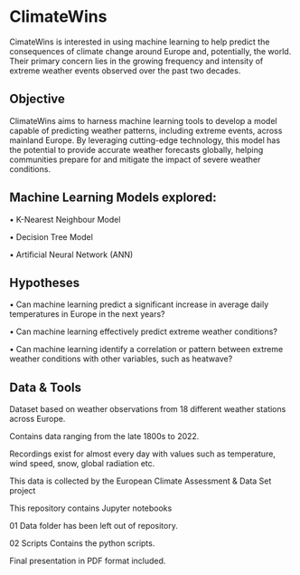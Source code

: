 # ClimateWins
CimateWins is interested in using machine learning to help predict the consequences of climate change around Europe and, potentially, the world. Their primary concern lies in the growing frequency and intensity of extreme weather events observed over the past two decades.

## Objective
ClimateWins aims to harness machine learning tools to develop a model capable of predicting weather patterns, including extreme events, across mainland Europe. By leveraging cutting-edge technology, this model has the potential to provide accurate weather forecasts globally, helping communities prepare for and mitigate the impact of severe weather conditions.

## Machine Learning Models explored:

• K-Nearest Neighbour Model

• Decision Tree Model

• Artificial Neural Network (ANN)

## Hypotheses
• Can machine learning predict a significant increase in average daily temperatures in Europe in the next years?

• Can machine learning effectively predict extreme weather conditions?

• Can machine learning identify a correlation or pattern between extreme weather conditions with other variables, such as heatwave?

## Data & Tools
Dataset based on weather observations from 18 different weather stations across Europe.

Contains data ranging from the late 1800s to 2022.

Recordings exist for almost every day with values such as temperature, wind speed, snow, global radiation etc.

This data is collected by the European Climate Assessment & Data Set project

This repository contains Jupyter notebooks

01 Data folder has been left out of repository.

02 Scripts Contains the python scripts.

Final presentation in PDF format included.
